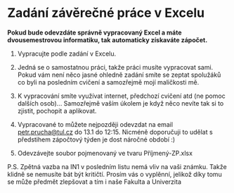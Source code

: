 # Zadání závěrečné práce v Excelu

**Pokud bude odevzdáte správně vypracovaný Excel a máte dvousemestrovou informatiku, tak automaticky získaváte zápočet.**

1) Vypracujte podle zadání v Excelu.

2) Jedná se o samostatnou práci, takže práci musíte vypracovat sami. Pokud vám není něco jasné ohledně zadání smíte se zeptat spolužáků co byli na posledním cvičení a samozřejmě mojí maličkosti mě.

3) K vypracování smíte využívat internet, předchozí cvičení atd (ne pomoc dalších osob)... Samozřejmě vaším úkolem je když něco nevíte tak si to zjistit, pochopit a aplikovat.

4) Vypracované to můžete nejpozději odevzdat na email petr.prucha@tul.cz do 13.1 do 12:15. Nicméně doporučuji to udělat s předstihem zápočtový týden je dost náročné období :)

5) Odevzávejte soubor pojmenovaný ve tvaru Příjmený-ZP.xlsx

P.S. Zpětná vazba na IN1 v posledním listu nemá vliv na vaši známku. Takže klidně se nemusíte bát být kritičtí. Prosím vás o vyplěnní, jelikož díky tomu se může předmět zlepšovat a tím i naše Fakulta a Univerzita

 
 
 

